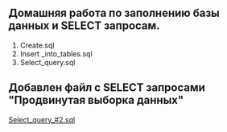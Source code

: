 ## Домашняя работа по заполнению базы данных и SELECT запросам.
1. Create.sql
2. Insert _into_tables.sql
3. Select_query.sql

## Добавлен файл с SELECT запросами "Продвинутая выборка данных"
[Select_query_#2.sql](https://github.com/Nikolaytcev/sql_homework/blob/main/Select_query_%232.sql)
